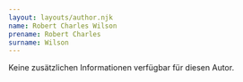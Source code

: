 ```yaml
---
layout: layouts/author.njk
name: Robert Charles Wilson
prename: Robert Charles
surname: Wilson
---
```

Keine zusätzlichen Informationen verfügbar für diesen Autor.

